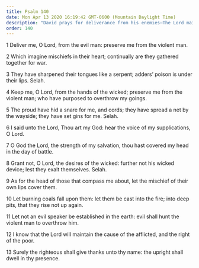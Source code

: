 ```yaml
---
title: Psalm 140
date: Mon Apr 13 2020 16:19:42 GMT-0600 (Mountain Daylight Time)
description: "David prays for deliverance from his enemies—The Lord maintains the cause of the poor and afflicted."
order: 140
---
```


1 Deliver me, O Lord, from the evil man: preserve me from the violent man.

2 Which imagine mischiefs in their heart; continually are they gathered together for war.

3 They have sharpened their tongues like a serpent; adders’ poison is under their lips. Selah.

4 Keep me, O Lord, from the hands of the wicked; preserve me from the violent man; who have purposed to overthrow my goings.

5 The proud have hid a snare for me, and cords; they have spread a net by the wayside; they have set gins for me. Selah.

6 I said unto the Lord, Thou art my God: hear the voice of my supplications, O Lord.

7 O God the Lord, the strength of my salvation, thou hast covered my head in the day of battle.

8 Grant not, O Lord, the desires of the wicked: further not his wicked device; lest they exalt themselves. Selah.

9 As for the head of those that compass me about, let the mischief of their own lips cover them.

10 Let burning coals fall upon them: let them be cast into the fire; into deep pits, that they rise not up again.

11 Let not an evil speaker be established in the earth: evil shall hunt the violent man to overthrow him.

12 I know that the Lord will maintain the cause of the afflicted, and the right of the poor.

13 Surely the righteous shall give thanks unto thy name: the upright shall dwell in thy presence.
